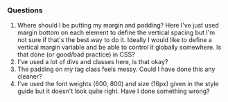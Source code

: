 ### Questions
1. Where should I be putting my margin and padding? Here I've just used margin bottom on each element to define the
vertical spacing but I'm not sure if that's the best way to do it. Ideally I would like to define a vertical margin
variable and be able to control it globally somewhere. Is that done (or good/bad practice) in CSS?
2. I've used a lot of divs and classes here, is that okay?
3. The padding on my tag class feels messy. Could I have done this any cleaner?
4. I've used the font weights (600, 800) and size (16px) given in the style guide but it doesn't look quite right. Have
I done something wrong?